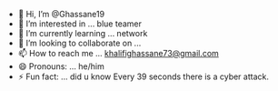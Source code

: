 - 👋 Hi, I’m @Ghassane19
- 👀 I’m interested in ... blue teamer
- 🌱 I’m currently learning ... network
- 💞️ I’m looking to collaborate on ...
- 📫 How to reach me ... khalifighassane73@gmail.com
- 😄 Pronouns: ... he/him
- ⚡ Fun fact: ... did u know Every 39 seconds there is a cyber attack.


<!---
Ghassane19/Ghassane19 is a ✨ special ✨ repository because its `README.md` (this file) appears on your GitHub profile.
You can click the Preview link to take a look at your changes.
--->
